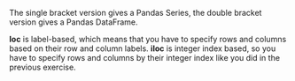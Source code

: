 The single bracket version gives a Pandas Series, the double bracket version gives a Pandas DataFrame.

**loc** is label-based, which means that you have to specify rows and columns based on their row and column labels. **iloc** is integer index based, so you have to specify rows and columns by their integer index like you did in the previous exercise.